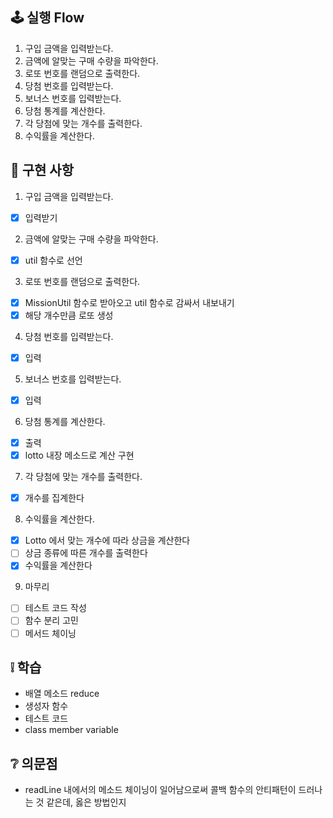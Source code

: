 ## 🕹 실행 Flow

1. 구입 금액을 입력받는다.
2. 금액에 알맞는 구매 수량을 파악한다.
3. 로또 번호를 랜덤으로 출력한다.
4. 당첨 번호를 입력받는다.
5. 보너스 번호를 입력받는다.
6. 당첨 통계를 계산한다.
7. 각 당첨에 맞는 개수를 출력한다.
8. 수익률을 계산한다.

## 🛒 구현 사항

1. 구입 금액을 입력받는다.

- [x] 입력받기

2. 금액에 알맞는 구매 수량을 파악한다.

- [x] util 함수로 선언

3. 로또 번호를 랜덤으로 출력한다.

- [x] MissionUtil 함수로 받아오고 util 함수로 감싸서 내보내기
- [x] 해당 개수만큼 로또 생성

4. 당첨 번호를 입력받는다.

- [x] 입력

5. 보너스 번호를 입력받는다.

- [x] 입력

6. 당첨 통계를 계산한다.

- [x] 출력
- [x] lotto 내장 메소드로 계산 구현

7. 각 당첨에 맞는 개수를 출력한다.

- [x] 개수를 집계한다

8. 수익률을 계산한다.

- [x] Lotto 에서 맞는 개수에 따라 상금을 계산한다
- [ ] 상금 종류에 따른 개수를 출력한다
- [x] 수익률을 계산한다

9. 마무리

- [ ] 테스트 코드 작성
- [ ] 함수 분리 고민
- [ ] 메서드 체이닝

## ❕ 학습

- 배열 메소드 reduce
- 생성자 함수
- 테스트 코드
- class member variable

## ❔ 의문점

- readLine 내에서의 메소드 체이닝이 일어남으로써 콜백 함수의 안티패턴이 드러나는 것 같은데, 옳은 방법인지
